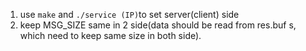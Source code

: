 1. use `make` and `./service (IP)`to set server(client) side
2. keep MSG_SIZE same in 2 side(data should be read from res.buf s, which need to keep same size in both side).
